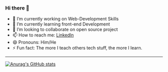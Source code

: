 ### Hi there 👋

- 🔭 I’m currently working on Web-Development Skills
- 🌱 I’m currently learning front-end Development
- 👯 I’m looking to collaborate on open source project
- 📫 How to reach me: [LinkedIn](https://www.linkedin.com/in/mphatsolichapa)
- 😄 Pronouns: Him/He
- ⚡ Fun fact: The more I teach others tech stuff, the more I learn.

---

[![Anurag's GitHub stats](https://github-readme-stats.vercel.app/api?username=Lichapa&show_icons=true)](https://github.com/anuraghazra/github-readme-stats)
